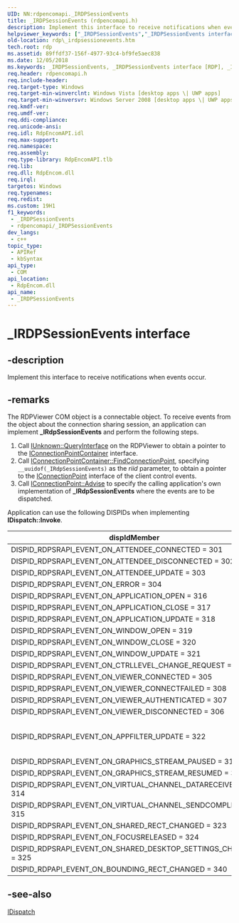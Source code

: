 ```yaml
---
UID: NN:rdpencomapi._IRDPSessionEvents
title: _IRDPSessionEvents (rdpencomapi.h)
description: Implement this interface to receive notifications when events occur.
helpviewer_keywords: ["_IRDPSessionEvents","_IRDPSessionEvents interface [RDP]","_IRDPSessionEvents interface [RDP]","described","rdp._irdpsessionevents","rdpencomapi/_IRDPSessionEvents"]
old-location: rdp\_irdpsessionevents.htm
tech.root: rdp
ms.assetid: 89ffdf37-156f-4977-93c4-bf9fe5aec838
ms.date: 12/05/2018
ms.keywords: _IRDPSessionEvents, _IRDPSessionEvents interface [RDP], _IRDPSessionEvents interface [RDP],described, rdp._irdpsessionevents, rdpencomapi/_IRDPSessionEvents
req.header: rdpencomapi.h
req.include-header: 
req.target-type: Windows
req.target-min-winverclnt: Windows Vista [desktop apps \| UWP apps]
req.target-min-winversvr: Windows Server 2008 [desktop apps \| UWP apps]
req.kmdf-ver: 
req.umdf-ver: 
req.ddi-compliance: 
req.unicode-ansi: 
req.idl: RdpEncomAPI.idl
req.max-support: 
req.namespace: 
req.assembly: 
req.type-library: RdpEncomAPI.tlb
req.lib: 
req.dll: RdpEncom.dll
req.irql: 
targetos: Windows
req.typenames: 
req.redist: 
ms.custom: 19H1
f1_keywords:
 - _IRDPSessionEvents
 - rdpencomapi/_IRDPSessionEvents
dev_langs:
 - c++
topic_type:
 - APIRef
 - kbSyntax
api_type:
 - COM
api_location:
 - RdpEncom.dll
api_name:
 - _IRDPSessionEvents
---
```


# _IRDPSessionEvents interface


## -description

Implement this interface to receive notifications when events occur.

## -remarks

The RDPViewer COM object is a connectable object. To receive events from the object about the connection sharing session, an application can implement **_IRdpSessionEvents** and perform the following steps.

1. Call [IUnknown::QueryInterface](/windows/win32/api/unknwn/nf-unknwn-iunknown-queryinterface(refiid_void)) on the RDPViewer to obtain a pointer to the [IConnectionPointContainer](/windows/win32/api/ocidl/nn-ocidl-iconnectionpointcontainer) interface.
1. Call [IConnectionPointContainer::FindConnectionPoint](/windows/win32/api/ocidl/nf-ocidl-iconnectionpointcontainer-findconnectionpoint), specifying `__uuidof(_IRdpSessionEvents)` as the *riid* parameter, to obtain a pointer to the [IConnectionPoint](/windows/win32/api/ocidl/nn-ocidl-iconnectionpoint) interface of the client control events. 
1. Call [IConnectionPoint::Advise](/windows/win32/api/ocidl/nf-ocidl-iconnectionpoint-advise) to specify the calling application's own implementation of **_IRdpSessionEvents** where the events are to be dispatched. 

Application can use the following DISPIDs when implementing **IDispatch::Invoke**.

| dispIdMember | Dispatch to method |
|--------------|--------------------|
| DISPID_RDPSRAPI_EVENT_ON_ATTENDEE_CONNECTED = 301| [OnAttendeeConnected](/previous-versions/windows/desktop/rdp/onattendeeconnected) |
| DISPID_RDPSRAPI_EVENT_ON_ATTENDEE_DISCONNECTED = 302| [OnAttendeeDisconnected](/previous-versions/windows/desktop/rdp/onattendeedisconnected) |
| DISPID_RDPSRAPI_EVENT_ON_ATTENDEE_UPDATE = 303| [OnAttendeeUpdate](/previous-versions/windows/desktop/rdp/onattendeeupdate) |
| DISPID_RDPSRAPI_EVENT_ON_ERROR = 304| [OnError](/previous-versions/windows/desktop/rdp/onerror) |
| DISPID_RDPSRAPI_EVENT_ON_APPLICATION_OPEN = 316| [OnApplicationOpen](/previous-versions/windows/desktop/rdp/onapplicationopen) |
| DISPID_RDPSRAPI_EVENT_ON_APPLICATION_CLOSE = 317| [OnApplicationClose](/previous-versions/windows/desktop/rdp/onapplicationclose) |
| DISPID_RDPSRAPI_EVENT_ON_APPLICATION_UPDATE = 318| [OnApplicationUpdate](/previous-versions/windows/desktop/rdp/onapplicationupdate) |
| DISPID_RDPSRAPI_EVENT_ON_WINDOW_OPEN = 319 | [OnWindowOpen](/previous-versions/windows/desktop/rdp/onwindowopen) |
| DISPID_RDPSRAPI_EVENT_ON_WINDOW_CLOSE = 320 | | [OnWindowClose](/previous-versions/windows/desktop/rdp/onwindowclose) |
| DISPID_RDPSRAPI_EVENT_ON_WINDOW_UPDATE = 321 | [OnWindowUpdate](/previous-versions/windows/desktop/rdp/onwindowupdate) |
| DISPID_RDPSRAPI_EVENT_ON_CTRLLEVEL_CHANGE_REQUEST = 309 | [OnControlLevelChangeRequest](/previous-versions/windows/desktop/rdp/oncontrollevelchangerequest) |
| DISPID_RDPSRAPI_EVENT_ON_VIEWER_CONNECTED = 305 | [OnConnectionEstablished](/previous-versions/windows/desktop/rdp/onconnectionestablished) |
| DISPID_RDPSRAPI_EVENT_ON_VIEWER_CONNECTFAILED = 308 | [OnConnectionFailed](/previous-versions/windows/desktop/rdp/onconnectionfailed) |
| DISPID_RDPSRAPI_EVENT_ON_VIEWER_AUTHENTICATED = 307 | [OnConnectionAuthenticated](/previous-versions/windows/desktop/rdp/onconnectionauthenticated) |
| DISPID_RDPSRAPI_EVENT_ON_VIEWER_DISCONNECTED = 306 | [OnConnectionTerminated](/previous-versions/windows/desktop/rdp/onconnectionterminated) |
| DISPID_RDPSRAPI_EVENT_ON_APPFILTER_UPDATE = 322 | None. A notification that the application filter returned by IRDPSRAPISharingSession::get_ApplicationFilter has changed.
| DISPID_RDPSRAPI_EVENT_ON_GRAPHICS_STREAM_PAUSED = 310 | [OnGraphicsStreamPaused](/previous-versions/windows/desktop/rdp/ongraphicsstreampaused) |
| DISPID_RDPSRAPI_EVENT_ON_GRAPHICS_STREAM_RESUMED = 311 | [OnGraphicsStreamResumed](/previous-versions/windows/desktop/rdp/ongraphicsstreamresumed) |
| DISPID_RDPSRAPI_EVENT_ON_VIRTUAL_CHANNEL_DATARECEIVED = 314 | [OnChannelDataReceived](/previous-versions/windows/desktop/rdp/onchanneldatareceived) |
| DISPID_RDPSRAPI_EVENT_ON_VIRTUAL_CHANNEL_SENDCOMPLETED = 315 | [OnChannelDataSent](/previous-versions/windows/desktop/rdp/onchanneldatasent) |
| DISPID_RDPSRAPI_EVENT_ON_SHARED_RECT_CHANGED = 323 | [OnSharedRectChanged](/previous-versions/windows/desktop/rdp/onsharedrectchanged) |
| DISPID_RDPSRAPI_EVENT_ON_FOCUSRELEASED = 324 | [OnFocusReleased](/previous-versions/windows/desktop/rdp/onfocusreleased) |
| DISPID_RDPSRAPI_EVENT_ON_SHARED_DESKTOP_SETTINGS_CHANGED = 325 | [OnSharedDesktopSettingsChanged](/previous-versions/windows/desktop/rdp/onshareddesktopsettingschanged) |
| DISPID_RDPAPI_EVENT_ON_BOUNDING_RECT_CHANGED = 340 | [OnViewingSizeChanged](/previous-versions/windows/desktop/rdp/onviewingsizechanged) |


## -see-also

<a href="/previous-versions/windows/desktop/api/oaidl/nn-oaidl-idispatch">IDispatch</a>